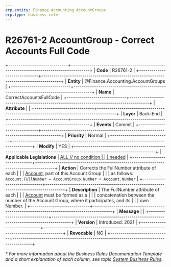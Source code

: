 ```yaml
---
erp.entity: Finance.Accounting.AccountGroups
erp.type: business-rule
---
```


# R26761-2 AccountGroup - Correct Accounts Full Code
+-----------------------------+---------------------------------------------------------------------------------------+
| **Code**                    | R26761-2                                                                              |
+-----------------------------+---------------------------------------------------------------------------------------+
| **Entity**                  | @Finance.Accounting.AccountGroups                                                     |
+-----------------------------+---------------------------------------------------------------------------------------+
| **Name**                    | CorrectAccountsFullCode                                                               |
+-----------------------------+---------------------------------------------------------------------------------------+
| **Attribute**               |                                                                                       |
+-----------------------------+---------------------------------------------------------------------------------------+
| **Layer**                   | Back-End                                                                              |
+-----------------------------+---------------------------------------------------------------------------------------+
| **Events**                  | Commit                                                                                |
+-----------------------------+---------------------------------------------------------------------------------------+
| **Priority**                | Normal                                                                                |
+-----------------------------+---------------------------------------------------------------------------------------+
| **Modify**                  | YES                                                                                   |
+-----------------------------+---------------------------------------------------------------------------------------+
| **Applicable Legislations** | [ALL // no condition                                                                  |
|                             | needed](xref:applicable-legislations)                                                 |
+-----------------------------+---------------------------------------------------------------------------------------+
| **Action**                  | Corrects the FullNumber attribute of each                                             |
|                             | [Account](~/entities/Finance.Accounting.Accounts.md), part of this Account Group      |
|                             | as follows: `Account.FullNumber = AccountGroup.Number + Account.Number`               |
+-----------------------------+---------------------------------------------------------------------------------------+
| **Description**             | The FullNumber attribute of each                                                      |
|                             | [Account](~/entities/Finance.Accounting.Accounts.md) must be formed as a              |
|                             | concatenation between the number of the Account Group, where it participates, and its |
|                             | own Number.                                                                           |
+-----------------------------+---------------------------------------------------------------------------------------+
| **Message**                 |                                                                                       |
+-----------------------------+---------------------------------------------------------------------------------------+
| **Version**                 | Introduced: 2021                                                                      |
+-----------------------------+---------------------------------------------------------------------------------------+
| **Revocable**               | NO                                                                                    |
+-----------------------------+---------------------------------------------------------------------------------------+

*\* For more information about the Business Rules Documentation Template and a short explanation of each column, see
topic [System Business Rules](../templates/template-description-system-business-rules.md).*
